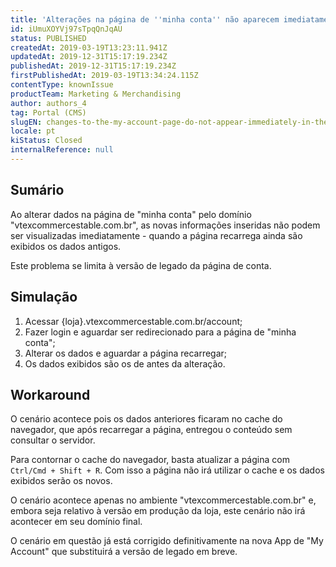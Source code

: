 ```yaml
---
title: 'Alterações na página de ''minha conta'' não aparecem imediatamente no domínio ''vtexcommercestable.com.br'''
id: iUmuXOYVj97sTpqQnJqAU
status: PUBLISHED
createdAt: 2019-03-19T13:23:11.941Z
updatedAt: 2019-12-31T15:17:19.234Z
publishedAt: 2019-12-31T15:17:19.234Z
firstPublishedAt: 2019-03-19T13:34:24.115Z
contentType: knownIssue
productTeam: Marketing & Merchandising
author: authors_4
tag: Portal (CMS)
slugEN: changes-to-the-my-account-page-do-not-appear-immediately-in-the-domain
locale: pt
kiStatus: Closed
internalReference: null
---
```


## Sumário

Ao alterar dados na página de "minha conta" pelo domínio "vtexcommercestable.com.br", as novas informações inseridas não podem ser visualizadas imediatamente - quando a página recarrega ainda são exibidos os dados antigos.

Este problema se limita à versão de legado da página de conta.

## Simulação

1. Acessar {loja}.vtexcommercestable.com.br/account;
2. Fazer login e aguardar ser redirecionado para a página de "minha conta";
3. Alterar os dados e aguardar a página recarregar;
4. Os dados exibidos são os de antes da alteração.

## Workaround

O cenário acontece pois os dados anteriores ficaram no cache do navegador, que após recarregar a página, entregou o conteúdo sem consultar o servidor.

Para contornar o cache do navegador, basta atualizar a página com `Ctrl/Cmd + Shift + R`. Com isso a página não irá utilizar o cache e os dados exibidos serão os novos.

O cenário acontece apenas no ambiente "vtexcommercestable.com.br" e, embora seja relativo à versão em produção da loja, este cenário não irá acontecer em seu domínio final.

O cenário em questão já está corrigido definitivamente na nova App de "My Account" que substituirá a versão de legado em breve.


